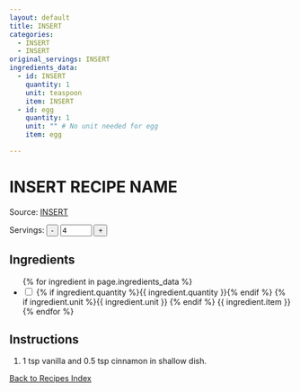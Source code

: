 ```yaml
---
layout: default
title: INSERT
categories:
  - INSERT
  - INSERT
original_servings: INSERT
ingredients_data:
  - id: INSERT
    quantity: 1
    unit: teaspoon
    item: INSERT
  - id: egg
    quantity: 1
    unit: "" # No unit needed for egg
    item: egg

---
```


# INSERT RECIPE NAME

<p>
  Source: <a href="INSERTLINK" target="_blank" rel="noopener noreferrer">INSERT</a>
</p>

<div class="servings-spinner-container">
    <label for="servings-input">Servings:</label>
    <button id="decrease-servings">-</button>
    <input type="number" id="servings-input" value="4" min="1" max="99">
    <button id="increase-servings">+</button>
</div>

## Ingredients

<ul class="ingredient-list">
  {% for ingredient in page.ingredients_data %}
  <li data-ingredient-id="{{ ingredient.id }}" data-original-quantity="{{ ingredient.quantity }}">
    <input type="checkbox" id="ingredient{{ forloop.index }}" name="ingredient{{ forloop.index }}">
    <label for="ingredient{{ forloop.index }}">
      <span class="ingredient-quantity">
        {% if ingredient.quantity %}{{ ingredient.quantity }}{% endif %}
      </span>
      {% if ingredient.unit %}{{ ingredient.unit }} {% endif %}
      <span class="ingredient-item">{{ ingredient.item }}</span>
    </label>
  </li>
  {% endfor %}
</ul>

## Instructions
1.  
   <span class="inst-quantity" data-ingredient-id="vanilla">1</span> tsp vanilla and
   <span class="inst-quantity" data-ingredient-id="cinnamon">0.5</span> tsp cinnamon in shallow dish.



[Back to Recipes Index](/recipes/)
